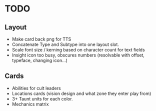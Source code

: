 # TODO
## Layout
- Make card back png for TTS
- Concatenate Type and Subtype into one layout slot.
- Scale font size / kerning based on character count for text fields
- Insight icon too busy, obscures numbers (resolvable with offset, typeface, changing icon...)
## Cards
- Abilities for cult leaders
- Locations cards (vision design and what zone they enter play from)
- 3+ Taunt units for each color.
- Mechanics matrix
